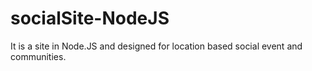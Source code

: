 socialSite-NodeJS
=================

It is a site in Node.JS and designed for location based social event and communities. 
